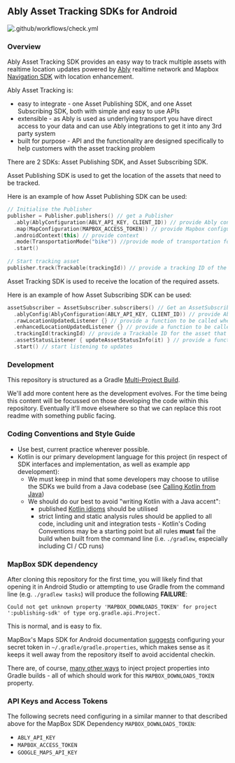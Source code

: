 ## Ably Asset Tracking SDKs for Android

![.github/workflows/check.yml](https://github.com/ably/ably-asset-tracking-android/workflows/.github/workflows/check.yml/badge.svg)

### Overview

Ably Asset Tracking SDK provides an easy way to track multiple assets with realtime location updates powered by [Ably](https://ably.io/) realtime network and Mapbox [Navigation SDK](https://docs.mapbox.com/android/navigation/overview/) with location enhancement.

Ably Asset Tracking is: 
- easy to integrate - one Asset Publishing SDK, and one Asset Subscribing SDK, both with simple and easy to use APIs
- extensible - as Ably is used as underlying transport you have direct access to your data and can use Ably integrations to get it into any 3rd party system
- built for purpose - API and the functionality are designed specifically to help customers with the asset tracking problem

There are 2 SDKs: Asset Publishing SDK, and Asset Subscribing SDK. 

Asset Publishing SDK is used to get the location of the assets that need to be tracked. 

Here is an example of how Asset Publishing SDK can be used: 

```kotlin
// Initialise the Publisher
publisher = Publisher.publishers() // get a Publisher
  .ably(AblyConfiguration(ABLY_API_KEY, CLIENT_ID)) // provide Ably configuration with credentials
  .map(MapConfiguration(MAPBOX_ACCESS_TOKEN)) // provide Mapbox configuration with credentials
  .androidContext(this) // provide context
  .mode(TransportationMode("bike")) //provide mode of transportation for better location enhancements
  .start() 
  
// Start tracking asset
publisher.track(Trackable(trackingId)) // provide a tracking ID of the asset
```


Asset Tracking SDK is used to receive the location of the required assets. 

Here is an example of how Asset Subscribing SDK can be used: 

```kotlin
assetSubscriber = AssetSubscriber.subscribers() // Get an AssetSubscriber
  .ablyConfig(AblyConfiguration(ABLY_API_KEY, CLIENT_ID)) // provide Ably configuration with credentials
  .rawLocationUpdatedListener {} // provide a function to be called when raw location updates are recieved
  .enhancedLocationUpdatedListener {} // provide a function to be called when enhanced location updates are recieved
  .trackingId(trackingId) // provide a Trackable ID for the asset that needs to be tracked
  .assetStatusListener { updateAssetStatusInfo(it) } // provide a function to be called when asset changes online/offline status
  .start() // start listening to updates
```

### Development

This repository is structured as a Gradle [Multi-Project Build](https://docs.gradle.org/current/userguide/multi_project_builds.html).

We'll add more content here as the development evolves. For the time being this content will be focussed on those developing the code within this repository. Eventually it'll move elsewhere so that we can replace this root readme with something public facing.

### Coding Conventions and Style Guide

- Use best, current practice wherever possible.
- Kotlin is our primary development language for this project (in respect of SDK interfaces and implementation, as well as example app development):
    - We must keep in mind that some developers may choose to utilise the SDKs we build from a Java codebase (see [Calling Kotlin from Java](https://kotlinlang.org/docs/reference/java-to-kotlin-interop.html))
    - We should do our best to avoid "writing Kotlin with a Java accent":
        - published [Kotlin idioms](https://kotlinlang.org/docs/reference/idioms.html) should be utilised
        - strict linting and static analysis rules should be applied to all code, including unit and integration tests - Kotlin's Coding Conventions may be a starting point but all rules **must** fail the build when built from the command line (i.e. `./gradlew`, especially including CI / CD runs)

### MapBox SDK dependency

After cloning this repository for the first time, you will likely find that opening it in Android Studio or attempting to use Gradle from the command line (e.g. `./gradlew tasks`) will produce the following **FAILURE**:

    Could not get unknown property 'MAPBOX_DOWNLOADS_TOKEN' for project ':publishing-sdk' of type org.gradle.api.Project.

This is normal, and is easy to fix.

MapBox's Maps SDK for Android documentation [suggests](https://docs.mapbox.com/android/maps/overview/#configure-credentials) configuring your secret token in `~/.gradle/gradle.properties`, which makes sense as it keeps it well away from the repository itself to avoid accidental checkin.

There are, of course, [many other ways](https://docs.gradle.org/current/userguide/build_environment.html) to inject project properties into Gradle builds - all of which should work for this `MAPBOX_DOWNLOADS_TOKEN` property.

### API Keys and Access Tokens

The following secrets need configuring in a similar manner to that described above for the MapBox SDK Dependency `MAPBOX_DOWNLOADS_TOKEN`:

- `ABLY_API_KEY`
- `MAPBOX_ACCESS_TOKEN`
- `GOOGLE_MAPS_API_KEY`
